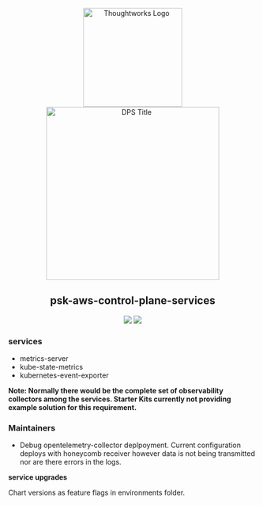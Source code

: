 <div align="center">
	<p>
	<img alt="Thoughtworks Logo" src="https://raw.githubusercontent.com/twplatformlabs/static/master/thoughtworks_flamingo_wave.png?sanitize=true" width=200 /><br />
	<img alt="DPS Title" src="https://raw.githubusercontent.com/twplatformlabs/static/master/EMPCPlatformStarterKitsImage.png?sanitize=true" width=350/><br />
	<h2>psk-aws-control-plane-services</h2>
	<a href="https://opensource.org/licenses/MIT"><img src="https://img.shields.io/github/license/twplatformlabs/psk-aws-control-plane-services"></a> <a href="https://aws.amazon.com"><img src="https://img.shields.io/badge/-deployed-blank.svg?style=social&logo=amazon"></a>
	</p>
</div>

### services

* metrics-server
* kube-state-metrics
* kubernetes-event-exporter

__Note: Normally there would be the complete set of observability collectors among the services. Starter Kits currently not providing example solution for this requirement.__  

### Maintainers

- Debug opentelemetry-collector deplpoyment. Current configuration deploys with honeycomb receiver however data is not being transmitted nor are there errors in the logs.  

**service upgrades**  

Chart versions as feature flags in environments folder.  
